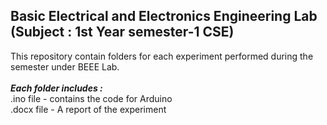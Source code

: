 <h2>Basic Electrical and Electronics Engineering Lab (Subject : 1st Year semester-1 CSE)</h2>
This repository contain folders for each experiment performed during the semester under BEEE Lab.<br><br>
<i><b>Each folder includes :</b></i><br>
.ino file - contains the code for Arduino<br>
.docx file - A report of the experiment


